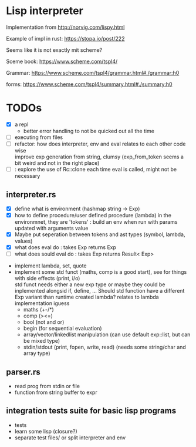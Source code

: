 # Lisp interpreter 

Implementation from http://norvig.com/lispy.html

Example of impl in rust: https://stopa.io/post/222

Seems like it is not exactly mit scheme?

Sceme book: https://www.scheme.com/tspl4/

Grammar: https://www.scheme.com/tspl4/grammar.html#./grammar:h0

forms: https://www.scheme.com/tspl4/summary.html#./summary:h0

# TODOs

- [x] a repl
    - better error handling to not be quicked out all the time
- [ ] executing from files
- [ ] refactor: how does interpreter, env and eval relates to each other code wise  
    improve exp generation from string, clumsy (exp_from_token seems a bit weird and not in the right place)
- [ ] : explore the use of Rc::clone each time eval is called, might not be necessary

## interpreter.rs
- [x] define what is environment (hashmap string -> Exp)
- [x] how to define procedure/user defined procedure (lambda) in the environmnet, they are 'tokens' : build an env when run with params updated with arguments value 
- [x] Maybe put seperation between tokens and ast types (symbol, lambda, values)
- [x] what does eval do : takes Exp returns Exp
- [ ] what does sould eval do : takes Exp returns Result< Exp>
- implement lambda, set, quote
- implement some std funct (maths, comp is a good start), see for things with side effects (print, i/o)  
    std funct needs either a new exp type or maybe they could be inplemented alongsid if, define, ... 
    Should std function have a different Exp variant than runtime created lambda? relates to lambda implementation iguess
    - maths (+-/*)
    - comp (><=)
    - bool (not and or)
    - begin (for sequential evaluation)
    - array/vector/linkedlist manipulation (can use default exp::list, but can be mixed type)
    - stdin/stdout (print, fopen, write, read) (needs some string/char and array type)

## parser.rs
- read prog from stdin or file
- function from string buffer to expr

## integration tests suite for basic lisp programs
- tests
- learn some lisp (closure?)
- separate test files/ or split interpreter and env 